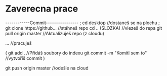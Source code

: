 # Zaverecna prace

------------Commit----------------  ;
cd desktop //dostaneš se na plochu  ;
git clone https://github... //stáhneš repo
cd .. (SLOZKA) //vlezeš do repa
git pull origin master //Aktualizuješ repo (z cloudu)

... //pracuješ

(
git add . //Přidáš soubory do indexu
git commit -m "Komitl sem to" //vytvoříš commit
)

git push origin master //odešle na cloud
